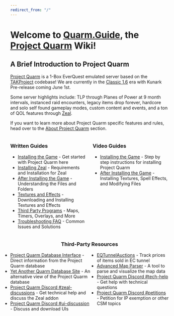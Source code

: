 ```yaml
---
redirect_from: "/"
---
```


# Welcome to [Quarm.Guide](https://quarm.guide), the [Project Quarm](https://www.projectquarm.com) Wiki!

## A Brief Introduction to Project Quarm

[Project Quarm](https://projectquarm.com/) is a 1-Box EverQuest emulated server based on the [TAKProject](https://www.takproject.net/) codebase! We are currently in the [Classic 1.6](#classic-1x-october-1st-2023) era with Kunark Pre-release coming June 1st.

Some server highlights include: TLP through Planes of Power at 9 month intervals, instanced raid encounters, legacy items drop forever, hardcore and solo self found gameplay modes, custom content and events, and a ton of QOL features through [Zeal](https://github.com/iamclint/Zeal).

If you want to learn more about Project Quarm specific features and rules, head over to the [About Project Quarm](about-project-quarm) section.

<div style="display: flex;">
    <div style="flex: 1; margin-right: 10px;">
        <h3>Written Guides</h3>
        <ul>
            <li><a href="{{ '/installing-the-game' | relative_url }}">Installing the Game</a> - Get started with Project Quarm here</li>
            <li><a href="https://quarm.guide/installing-the-game#step-4-installing-zeal-">Installing Zeal</a> - Requirements and Installation for Zeal</li>
            <li><a href="{{ '/after-installing-the-game' | relative_url }}">After Installing the Game</a> - Understanding the Files and Folders</li>
            <li><a href="{{ '/textures-and-effects' | relative_url }}">Textures and Effects</a> - Downloading and Installing Textures and Effects</li>
            <li><a href="{{ '/third-party-programs' | relative_url }}">Third Party Programs</a> - Maps, Timers, Overlays, and More</li>
            <li><a href="{{ '/troubleshooting-faq' | relative_url }}">Troubleshooting FAQ</a> - Common Issues and Solutions</li>
        </ul>
    </div>
    <div style="flex: 1; margin-left: 10px;">
        <h3>Video Guides</h3>
        <ul>
            <li><a href="https://www.youtube.com/watch?v=aM0MX67me5Y">Installing the Game</a> - Step by step instructions for installing Project Quarm</li>
            <li><a href="https://www.youtube.com/watch?v=tmU_5kBZbu8">After Installing the Game</a> - Installing Textures, Spell Effects, and Modifying Files</li>
        </ul>
    </div>
</div>

<div style="text-align: center;">
    <h3>Third-Party Resources</h3>
    <div style="display: flex; justify-content: center;">
        <div style="margin-right: 10px; text-align: left;">
            <ul style="list-style-type: disc; padding: 0; margin: 0;">
                <li><a href="https://www.pqdi.cc/">Project Quarm Database Interface</a> - Direct information from the Project Quarm database</li>
                <li><a href="https://yaqds.bytelligence.com/">Yet Another Quarm Database Site</a> - An alternative view of the Project Quarm database</li>
                <li><a href="https://discord.com/channels/1133452007412334643/1210670176077348934">Project Quarm Discord #zeal-discussions</a> - Get technical help and discuss the Zeal addon</li>
                <li><a href="https://discord.com/channels/1133452007412334643/1162826324092657757">Project Quarm Discord #ui-discussion</a> - Discuss and download UIs</li>
            </ul>
        </div>
        <div style="margin-left: 10px; text-align: left;">
            <ul style="list-style-type: disc; padding: 0; margin: 0;">
                <li><a href="https://www.eqtunnelauctions.com/">EQTunnelAuctions</a> - Track prices of items sold in EC tunnel</li>
                <li><a href="https://eqmap.vercel.app/">Advanced Map Parser</a> - A tool to parse and visualize the map data</li>
                <li><a href="https://discord.com/channels/1133452007412334643/1133453502182596729">Project Quarm Discord #tech-help</a> - Get help with technical questions</li>
                <li><a href="https://discord.com/channels/1133452007412334643/1153470935421157396">Project Quarm Discord #petitions</a> - Petition for IP exemption or other CSM topics</li>
            </ul>
        </div>
    </div>
</div>


